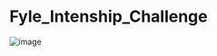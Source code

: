 # Fyle_Intenship_Challenge
![image](https://github.com/SweetyPandey789/Fyle_Intenship_Challenge/assets/120927887/5c50c3bd-f4ab-414b-a6b5-63deb60a7425)
